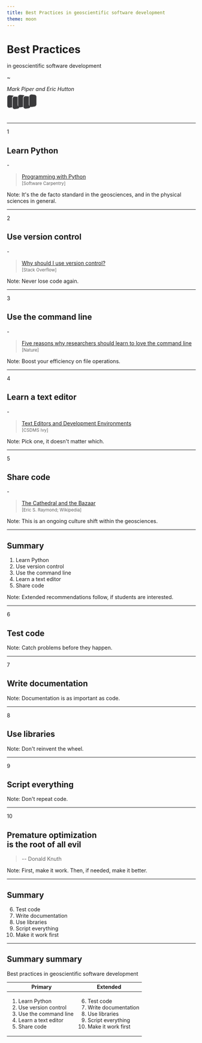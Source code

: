 ```yaml
---
title: Best Practices in geoscientific software development
theme: moon
---
```


# Best Practices

in geoscientific software development

~

_Mark Piper and Eric Hutton_  

<a href="https://csdms.colorado.edu">
<img align="center" width="80px" style="margin:-10px 0 20px 0" src="./assets/CSDMS-logo-nocolor.png">
</a>

---

1
## Learn Python

\-

> [Programming with Python](https://swcarpentry.github.io/python-novice-inflammation/)<br><small>[Software Carpentry]</small>

Note: It's the de facto standard in the geosciences, and in the physical sciences in general. 

---

2
## Use version control

\-

> [Why should I use version control?](https://stackoverflow.com/q/1408450)<br><small>[Stack Overflow]</small>

Note: Never lose code again.

---

3
## Use the command line

\-

> [Five reasons why researchers should learn to love the command line](https://www.nature.com/articles/d41586-021-00263-0)<br><small>[Nature]</small>

Note: Boost your efficiency on file operations.

---

4
## Learn a text editor

\-

> [Text Editors and Development Environments](https://github.com/csdms/ivy/tree/main/lessons/editors)<br><small>[CSDMS Ivy]</small>

Note: Pick one, it doesn't matter which.

---

5
## Share code

\-

> [The Cathedral and the Bazaar](https://en.wikipedia.org/wiki/The_Cathedral_and_the_Bazaar)<br><small>[Eric S. Raymond; Wikipedia]</small>

Note: This is an ongoing culture shift within the geosciences.

---

## Summary

1. Learn Python
1. Use version control
1. Use the command line
1. Learn a text editor
1. Share code

Note: Extended recommendations follow, if students are interested.

---

6
## Test code

Note: Catch problems before they happen.

---

7
## Write documentation

Note: Documentation is as important as code.

---

8
## Use libraries

Note: Don't reinvent the wheel.

---

9
## Script everything

Note: Don't repeat code.

---

10
## Premature optimization<br>is the root of all evil

> -- Donald Knuth

Note: First, make it work. Then, if needed, make it better.

---

## Summary

6. Test code
1. Write documentation
1. Use libraries
1. Script everything
1. Make it work first

---

## Summary summary

Best practices in geoscientific software development

| Primary | Extended |
| ------- | -------- |
| <ol><li>Learn Python<li>Use version control<li>Use the command line<li>Learn a text editor<li>Share code</ol> | <ol start="6"><li>Test code<li>Write documentation<li>Use libraries<li>Script everything<li>Make it work first</ol> |
